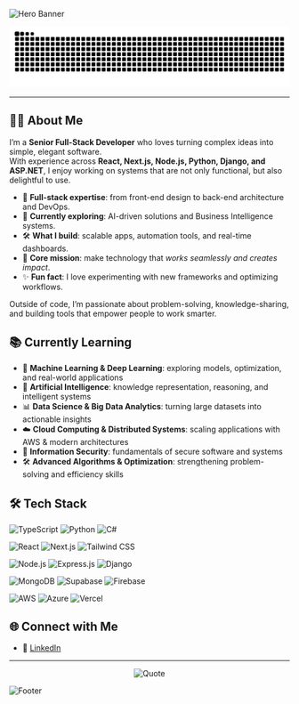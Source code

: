 ![Hero Banner](https://capsule-render.vercel.app/api?type=waving&color=0:1e3c72,100:2a5298&height=200&section=header&text=Hi%20there%20👋&fontSize=40&fontColor=ffffff)

![Snake animation](https://github.com/lamebrowndev/lamebrowndev/blob/output/snake.svg)

---

## 👨‍💻 About Me

I’m a **Senior Full-Stack Developer** who loves turning complex ideas into simple, elegant software.  
With experience across **React, Next.js, Node.js, Python, Django, and ASP.NET**, I enjoy working on systems that are not only functional, but also delightful to use.  

- 🚀 **Full-stack expertise**: from front-end design to back-end architecture and DevOps.  
- 🌱 **Currently exploring**: AI-driven solutions and Business Intelligence systems.  
- 🛠 **What I build**: scalable apps, automation tools, and real-time dashboards.  
- 🎯 **Core mission**: make technology that *works seamlessly and creates impact*.  
- ✨ **Fun fact**: I love experimenting with new frameworks and optimizing workflows.  

Outside of code, I’m passionate about problem-solving, knowledge-sharing, and building tools that empower people to work smarter.  

## 📚 Currently Learning
- 🤖 **Machine Learning & Deep Learning**: exploring models, optimization, and real-world applications  
- 🧠 **Artificial Intelligence**: knowledge representation, reasoning, and intelligent systems  
- 📊 **Data Science & Big Data Analytics**: turning large datasets into actionable insights  
- ☁️ **Cloud Computing & Distributed Systems**: scaling applications with AWS & modern architectures  
- 🔐 **Information Security**: fundamentals of secure software and systems  
- 🛠 **Advanced Algorithms & Optimization**: strengthening problem-solving and efficiency skills  

## 🛠 Tech Stack
![TypeScript](https://img.shields.io/badge/-TypeScript-3178C6?logo=typescript&logoColor=white&style=for-the-badge)
![Python](https://img.shields.io/badge/-Python-3776AB?logo=python&logoColor=white&style=for-the-badge)
![C#](https://img.shields.io/badge/-C%23-239120?logo=c-sharp&logoColor=white&style=for-the-badge)

![React](https://img.shields.io/badge/-React-61DAFB?logo=react&logoColor=black&style=for-the-badge)
![Next.js](https://img.shields.io/badge/-Next.js-000000?logo=next.js&logoColor=white&style=for-the-badge)
![Tailwind CSS](https://img.shields.io/badge/-Tailwind_CSS-38B2AC?logo=tailwind-css&logoColor=white&style=for-the-badge)

![Node.js](https://img.shields.io/badge/-Node.js-339933?logo=node.js&logoColor=white&style=for-the-badge)
![Express.js](https://img.shields.io/badge/-Express.js-000000?logo=express&logoColor=white&style=for-the-badge)
![Django](https://img.shields.io/badge/-Django-092E20?logo=django&logoColor=white&style=for-the-badge)

![MongoDB](https://img.shields.io/badge/-MongoDB-47A248?logo=mongodb&logoColor=white&style=for-the-badge)
![Supabase](https://img.shields.io/badge/-Supabase-3ECF8E?logo=supabase&logoColor=white&style=for-the-badge)
![Firebase](https://img.shields.io/badge/-Firebase-FFCA28?logo=firebase&logoColor=black&style=for-the-badge)

![AWS](https://img.shields.io/badge/-AWS-FF9900?logo=amazonaws&logoColor=white&style=for-the-badge)
![Azure](https://img.shields.io/badge/-Azure-0078D4?logo=microsoft-azure&logoColor=white&style=for-the-badge)
![Vercel](https://img.shields.io/badge/-Vercel-000000?logo=vercel&logoColor=white&style=for-the-badge)

## 🌐 Connect with Me
- 💼 [LinkedIn](https://www.linkedin.com/in/your-link-here)

---

<p align="center">
  <img src="https://quotes-github-readme.vercel.app/api?type=horizontal&theme=radical" alt="Quote" />
</p>

![Footer](https://capsule-render.vercel.app/api?type=waving&color=0:2a5298,100:1e3c72&height=120&section=footer)
